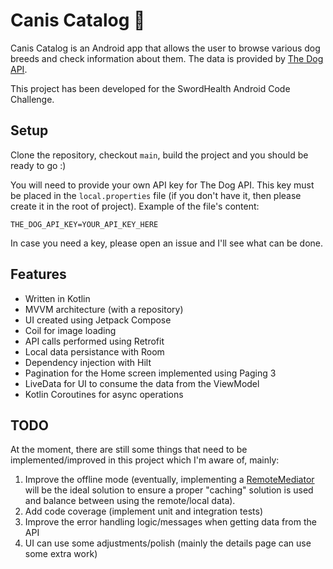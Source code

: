 # Canis Catalog 🐶

Canis Catalog is an Android app that allows the user to browse various dog breeds and check information about them. The data is provided by [The Dog API](https://thedogapi.com/).

This project has been developed for the SwordHealth Android Code Challenge.

## Setup
Clone the repository, checkout ```main```, build the project and you should be ready to go :)

You will need to provide your own API key for The Dog API.
This key must be placed in the ```local.properties``` file (if you don't have it, then please
create it in the root of project). Example of the file's content:
```
THE_DOG_API_KEY=YOUR_API_KEY_HERE
```
In case you need a key, please open an issue and I'll see what can be done.

## Features
 - Written in Kotlin
 - MVVM architecture (with a repository)
 - UI created using Jetpack Compose
 - Coil for image loading
 - API calls performed using Retrofit
 - Local data persistance with Room
 - Dependency injection with Hilt
 - Pagination for the Home screen implemented using Paging 3
 - LiveData for UI to consume the data from the ViewModel
 - Kotlin Coroutines for async operations

 ## TODO
 At the moment, there are still some things that need to be implemented/improved in this project which I'm aware of, mainly:
 1. Improve the offline mode (eventually, implementing a [RemoteMediator](https://developer.android.com/reference/kotlin/androidx/paging/RemoteMediator) will be the ideal solution to ensure a proper "caching" solution is used and balance between using the remote/local data).
 2. Add code coverage (implement unit and integration tests)
 3. Improve the error handling logic/messages when getting data from the API
 4. UI can use some adjustments/polish (mainly the details page can use some extra work)
